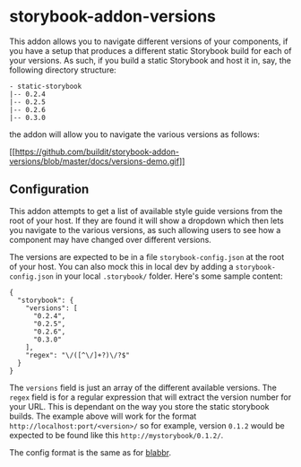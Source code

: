 # storybook-addon-versions

This addon allows you to navigate different versions of your components, if you have a setup that produces a different static Storybook build for each of your versions. As such, if you build a static Storybook and host it in, say, the following directory structure:
```
- static-storybook
|-- 0.2.4
|-- 0.2.5
|-- 0.2.6
|-- 0.3.0
```

the addon will allow you to navigate the various versions as follows:

[[https://github.com/buildit/storybook-addon-versions/blob/master/docs/versions-demo.gif]]

## Configuration

This addon attempts to get a list of available style guide versions from the root of your host. If they are found it will show a dropdown which then lets you navigate to the various versions, as such allowing users to see how a component may have changed over different versions.

The versions are expected to be in a file `storybook-config.json` at the root of your host. You can also mock this in local dev by adding a `storybook-config.json` in your local `.storybook/` folder. Here's some sample content:

```
{
  "storybook": {
    "versions": [
      "0.2.4",
      "0.2.5",
      "0.2.6",
      "0.3.0"
    ],
    "regex": "\/([^\/]+?)\/?$"
  }
}
```

The `versions` field is just an array of the different available versions. The `regex` field is for a regular expression that will extract the version number for your URL. This is dependant on the way you store the static storybook builds. The example above will work for the format `http://localhost:port/<version>/` so for example, version `0.1.2` would be expected to be found like this `http://mystorybook/0.1.2/`.

The config format is the same as for [blabbr](https://github.com/buildit/storybook-addon-blabbr).

